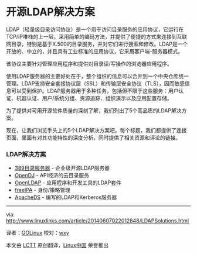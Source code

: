 开源LDAP解决方案
================================================================================
LDAP（轻量级目录访问协议）是一个用于访问目录服务的应用协议，它运行在TCP/IP堆栈的上一层，采用简单的编码方法，并提供了便捷的方式来连接到互联网目录，特别是基于X.500的目录服务，并对它们进行搜索和修改。LDAP是一个开放的、中立的，并且具有工业标准的应用协议，它采用客户端-服务器模式。

该协议主要针对管理应用程序和提供对目录读/写操作的浏览器应用程序。

使用LDAP服务器的主要好处在于，整个组织的信息可以合并到一个中央仓库统一管理。LDAP支持安全套接协议层（SSL）和传输层安全协议（TLS），因而敏感信息可以受到保护。LDAP服务器用于多种任务，包括但不限于这些服务：用户认证、机器认证、用户/系统分组、资源追踪、组织演示以及应用配置存储。

为了提供对可用开源软件质量的深刻了解，我们列出了5个高品质的LDAP解决方案。

现在，让我们浏览手头上的5个LDAP解决方案吧。每个标题，我们都提供了连接页面，里面有对其功能特性的深度分析，同时提供了相关资源和评论的链接。

### LDAP解决方案 ###

- [389目录服务器][1] - 企业级开源LDAP服务器
- [OpenDJ][2] - API经济的云目录服务
- [OpenLDAP][3] - 应用程序和开发工具的LDAP套件
- [freeIPA][4] - 身份/策略管理
- [ApacheDS][5] - 编写的LDAP和Kerberos服务器

--------------------------------------------------------------------------------

via: http://www.linuxlinks.com/article/20140607022012848/LDAPSolutions.html

译者：[GOLinux](https://github.com/GOLinux) 校对：[wxy](https://github.com/wxy)

本文由 [LCTT](https://github.com/LCTT/TranslateProject) 原创翻译，[Linux中国](http://linux.cn/) 荣誉推出

[1]:http://port389.org/
[2]:http://opendj.forgerock.org/
[3]:http://www.openldap.org/
[4]:http://www.freeipa.org/
[5]:http://directory.apache.org/apacheds/